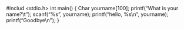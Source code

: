 ﻿#includ <stdio.h>
int main()
{
	Char yourname[100];
	printf(“What is your name?\t”);
	scanf(“%s”, yourname);
	printf(“hello, %s\n”, yourname);
	printf(“Goodbye\n");
}
